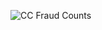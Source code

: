 ![CC Fraud Counts](https://github.com/featurestoreorg/serverless-ml-course/raw/src/01-module/fraud_counts.png)
